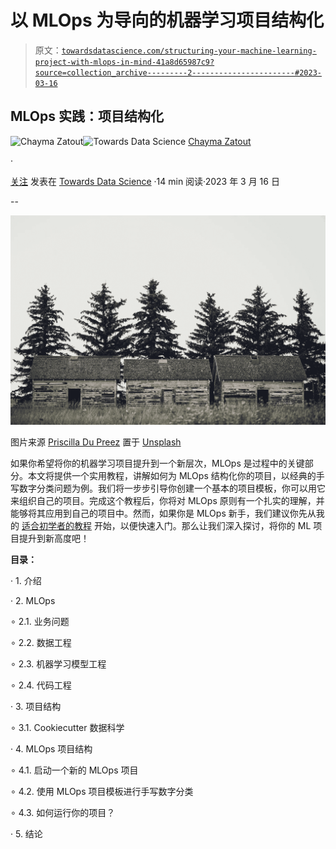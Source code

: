 # 以 MLOps 为导向的机器学习项目结构化

> 原文：[`towardsdatascience.com/structuring-your-machine-learning-project-with-mlops-in-mind-41a8d65987c9?source=collection_archive---------2-----------------------#2023-03-16`](https://towardsdatascience.com/structuring-your-machine-learning-project-with-mlops-in-mind-41a8d65987c9?source=collection_archive---------2-----------------------#2023-03-16)

## MLOps 实践：项目结构化

[](https://medium.com/@chimso1994?source=post_page-----41a8d65987c9--------------------------------)![Chayma Zatout](https://medium.com/@chimso1994?source=post_page-----41a8d65987c9--------------------------------)[](https://towardsdatascience.com/?source=post_page-----41a8d65987c9--------------------------------)![Towards Data Science](https://towardsdatascience.com/?source=post_page-----41a8d65987c9--------------------------------) [Chayma Zatout](https://medium.com/@chimso1994?source=post_page-----41a8d65987c9--------------------------------)

·

[关注](https://medium.com/m/signin?actionUrl=https%3A%2F%2Fmedium.com%2F_%2Fsubscribe%2Fuser%2Ff7da1c34b82e&operation=register&redirect=https%3A%2F%2Ftowardsdatascience.com%2Fstructuring-your-machine-learning-project-with-mlops-in-mind-41a8d65987c9&user=Chayma+Zatout&userId=f7da1c34b82e&source=post_page-f7da1c34b82e----41a8d65987c9---------------------post_header-----------) 发表在 [Towards Data Science](https://towardsdatascience.com/?source=post_page-----41a8d65987c9--------------------------------) ·14 min 阅读·2023 年 3 月 16 日[](https://medium.com/m/signin?actionUrl=https%3A%2F%2Fmedium.com%2F_%2Fvote%2Ftowards-data-science%2F41a8d65987c9&operation=register&redirect=https%3A%2F%2Ftowardsdatascience.com%2Fstructuring-your-machine-learning-project-with-mlops-in-mind-41a8d65987c9&user=Chayma+Zatout&userId=f7da1c34b82e&source=-----41a8d65987c9---------------------clap_footer-----------)

--

[](https://medium.com/m/signin?actionUrl=https%3A%2F%2Fmedium.com%2F_%2Fbookmark%2Fp%2F41a8d65987c9&operation=register&redirect=https%3A%2F%2Ftowardsdatascience.com%2Fstructuring-your-machine-learning-project-with-mlops-in-mind-41a8d65987c9&source=-----41a8d65987c9---------------------bookmark_footer-----------)![](img/ff4a6fc8ea3f407bf08adfa0cf7d1d88.png)

图片来源 [Priscilla Du Preez](https://unsplash.com/@priscilladupreez?utm_source=medium&utm_medium=referral) 置于 [Unsplash](https://unsplash.com/?utm_source=medium&utm_medium=referral)

如果你希望将你的机器学习项目提升到一个新层次，MLOps 是过程中的关键部分。本文将提供一个实用教程，讲解如何为 MLOps 结构化你的项目，以经典的手写数字分类问题为例。我们将一步步引导你创建一个基本的项目模板，你可以用它来组织自己的项目。完成这个教程后，你将对 MLOps 原则有一个扎实的理解，并能够将其应用到自己的项目中。然而，如果你是 MLOps 新手，我们建议你先从我的 [适合初学者的教程](https://medium.com/towards-data-science/a-beginner-friendly-introduction-to-mlops-95282f25325c) 开始，以便快速入门。那么让我们深入探讨，将你的 ML 项目提升到新高度吧！

**目录：**

· 1\. 介绍

· 2\. MLOps

∘ 2.1\. 业务问题

∘ 2.2\. 数据工程

∘ 2.3\. 机器学习模型工程

∘ 2.4\. 代码工程

· 3\. 项目结构

∘ 3.1\. Cookiecutter 数据科学

· 4\. MLOps 项目结构

∘ 4.1\. 启动一个新的 MLOps 项目

∘ 4.2\. 使用 MLOps 项目模板进行手写数字分类

∘ 4.3\. 如何运行你的项目？

· 5\. 结论
